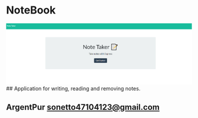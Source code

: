 # NoteBook
<img src = titlePage.PNG>
## Application for writing, reading and removing notes.

## ArgentPur sonetto47104123@gmail.com

##

##